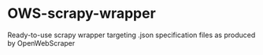 # OWS-scrapy-wrapper
Ready-to-use scrapy wrapper targeting .json specification files as produced by OpenWebScraper
